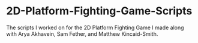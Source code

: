 # 2D-Platform-Fighting-Game-Scripts
The scripts I worked on for the 2D Platform Fighting Game I made along with Arya Akhavein, Sam Fether, and Matthew Kincaid-Smith.
